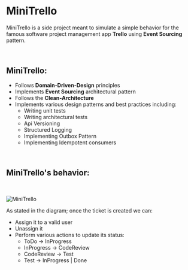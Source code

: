 # MiniTrello

MiniTrello is a side project meant to simulate a simple behavior for the famous software project management app **Trello** using **Event Sourcing** pattern.

<br>

## MiniTrello:
* Follows **Domain-Driven-Design** principles
* Implements **Event Sourcing** architectural pattern
* Follows the **Clean-Architecture**
* Implements various design patterns and best practices including:
  * Writing unit tests
  * Writing architectural tests
  * Api Versioning
  * Structured Logging
  * Implementing Outbox Pattern
  * Implementing Idempotent consumers
 

<br>

## MiniTrello's behavior:

<br>

![MiniTrello](https://github.com/MaysaM-M-Mousa/MiniTrello/assets/54291847/bdae6797-1c4e-4769-997b-9b6ae3c8857e)

As stated in the diagram; once the ticket is created we can:
* Assign it to a valid user
* Unassign it
* Perform various actions to update its status:
  * ToDo -> InProgress
  * InProgress -> CodeReview
  * CodeReview -> Test
  * Test -> InProgress | Done
 

